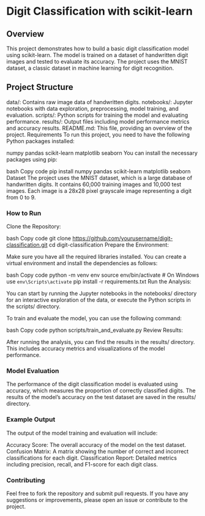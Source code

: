 # Digit Classification with scikit-learn
## Overview
This project demonstrates how to build a basic digit classification model using scikit-learn. The model is trained on a dataset of handwritten digit images and tested to evaluate its accuracy. The project uses the MNIST dataset, a classic dataset in machine learning for digit recognition.

## Project Structure
data/: Contains raw image data of handwritten digits.
notebooks/: Jupyter notebooks with data exploration, preprocessing, model training, and evaluation.
scripts/: Python scripts for training the model and evaluating performance.
results/: Output files including model performance metrics and accuracy results.
README.md: This file, providing an overview of the project.
Requirements
To run this project, you need to have the following Python packages installed:

numpy
pandas
scikit-learn
matplotlib
seaborn
You can install the necessary packages using pip:

bash
Copy code
pip install numpy pandas scikit-learn matplotlib seaborn
Dataset
The project uses the MNIST dataset, which is a large database of handwritten digits. It contains 60,000 training images and 10,000 test images. Each image is a 28x28 pixel grayscale image representing a digit from 0 to 9.

### How to Run
Clone the Repository:

bash
Copy code
git clone https://github.com/yourusername/digit-classification.git
cd digit-classification
Prepare the Environment:

Make sure you have all the required libraries installed. You can create a virtual environment and install the dependencies as follows:

bash
Copy code
python -m venv env
source env/bin/activate  # On Windows use `env\Scripts\activate`
pip install -r requirements.txt
Run the Analysis:

You can start by running the Jupyter notebooks in the notebooks/ directory for an interactive exploration of the data, or execute the Python scripts in the scripts/ directory.

To train and evaluate the model, you can use the following command:

bash
Copy code
python scripts/train_and_evaluate.py
Review Results:

After running the analysis, you can find the results in the results/ directory. This includes accuracy metrics and visualizations of the model performance.

### Model Evaluation
The performance of the digit classification model is evaluated using accuracy, which measures the proportion of correctly classified digits. The results of the model’s accuracy on the test dataset are saved in the results/ directory.

### Example Output
The output of the model training and evaluation will include:

Accuracy Score: The overall accuracy of the model on the test dataset.
Confusion Matrix: A matrix showing the number of correct and incorrect classifications for each digit.
Classification Report: Detailed metrics including precision, recall, and F1-score for each digit class.
### Contributing
Feel free to fork the repository and submit pull requests. If you have any suggestions or improvements, please open an issue or contribute to the project.
